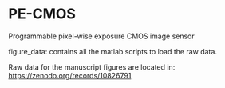 # PE-CMOS
Programmable pixel-wise exposure CMOS image sensor

figure_data: contains all the matlab scripts to load the raw data. 

Raw data for the manuscript figures are located in: https://zenodo.org/records/10826791

